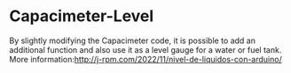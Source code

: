 # Capacimeter-Level
By slightly modifying the Capacimeter code, it is possible to add an additional function and also use it as a level gauge for a water or fuel tank.
More information:http://j-rpm.com/2022/11/nivel-de-liquidos-con-arduino/
